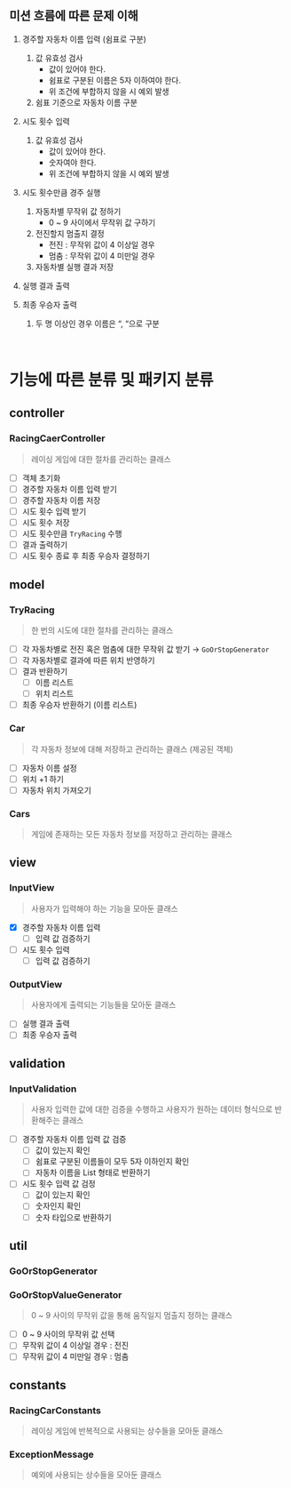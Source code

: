 ## 미션 흐름에 따른 문제 이해

1. 경주할 자동차 이름 입력 (쉼표로 구분)
    1. 값 유효성 검사
        - 값이 있어야 한다.
        - 쉼표로 구분된 이름은 5자 이하여야 한다.
        - 위 조건에 부합하지 않을 시 예외 발생
    2. 쉼표 기준으로 자동차 이름 구분

2. 시도 횟수 입력
    1. 값 유효성 검사
        - 값이 있어야 한다.
        - 숫자여야 한다.
        - 위 조건에 부합하지 않을 시 예외 발생

3. 시도 횟수만큼 경주 실행
    1. 자동차별 무작위 값 정하기
        - 0 ~ 9 사이에서 무작위 값 구하기
    2. 전진할지 멈출지 결정
        - 전진 : 무작위 값이 4 이상일 경우
        - 멈춤 : 무작위 값이 4 미만일 경우
    3. 자동차별 실행 결과 저장

4. 실행 결과 출력


5. 최종 우승자 출력
    1. 두 명 이상인 경우 이름은 “, “으로 구분

<br>

# 기능에 따른 분류 및 패키지 분류

## controller

### RacingCaerController

> 레이싱 게임에 대한 절차를 관리하는 클래스

- [ ]  객체 초기화
- [ ]  경주할 자동차 이름 입력 받기
- [ ]  경주할 자동차 이름 저장
- [ ]  시도 횟수 입력 받기
- [ ]  시도 횟수 저장
- [ ]  시도 횟수만큼 `TryRacing` 수행
- [ ]  결과 출력하기
- [ ]  시도 횟수 종료 후 최종 우승자 결정하기

## model

### TryRacing

> 한 번의 시도에 대한 절차를 관리하는 클래스

- [ ]  각 자동차별로 전진 혹은 멈춤에 대한 무작위 값 받기 → `GoOrStopGenerator`
- [ ]  각 자동차별로 결과에 따른 위치 반영하기
- [ ]  결과 반환하기
    - [ ]  이름 리스트
    - [ ]  위치 리스트
- [ ]  최종 우승자 반환하기 (이름 리스트)

### Car

> 각 자동차 정보에 대해 저장하고 관리하는 클래스 (제공된 객체)

- [ ]  자동차 이름 설정
- [ ]  위치 +1 하기
- [ ]  자동차 위치 가져오기

### Cars

> 게임에 존재하는 모든 자동차 정보를 저장하고 관리하는 클래스


## view

### InputView

> 사용자가 입력해야 하는 기능을 모아둔 클래스

- [x]  경주할 자동차 이름 입력
    - [ ]  입력 값 검증하기
- [ ]  시도 횟수 입력
    - [ ]  입력 값 검증하기

### OutputView

> 사용자에게 출력되는 기능들을 모아둔 클래스

- [ ]  실행 결과 출력
- [ ]  최종 우승자 출력

## validation

### InputValidation

> 사용자 입력한 값에 대한 검증을 수행하고 사용자가 원하는 데이터 형식으로 반환해주는 클래스

- [ ]  경주할 자동차 이름 입력 값 검증
    - [ ]  값이 있는지 확인
    - [ ]  쉼표로 구분된 이름들이 모두 5자 이하인지 확인
    - [ ]  자동차 이름을 List<String> 형태로 반환하기
- [ ]  시도 횟수 입력 값 검정
    - [ ]  값이 있는지 확인
    - [ ]  숫자인지 확인
    - [ ]  숫자 타입으로 반환하기

## util

### GoOrStopGenerator

### GoOrStopValueGenerator

> 0 ~ 9 사이의 무작위 값을 통해 움직일지 멈출지 정하는 클래스

- [ ]  0 ~ 9 사이의 무작위 값 선택
- [ ]  무작위 값이 4 이상일 경우 : 전진
- [ ]  무작위 값이 4 미만일 경우 : 멈춤

## constants

### RacingCarConstants

> 레이싱 게임에 반복적으로 사용되는 상수들을 모아둔 클래스


### ExceptionMessage

> 예외에 사용되는 상수들을 모아둔 클래스
